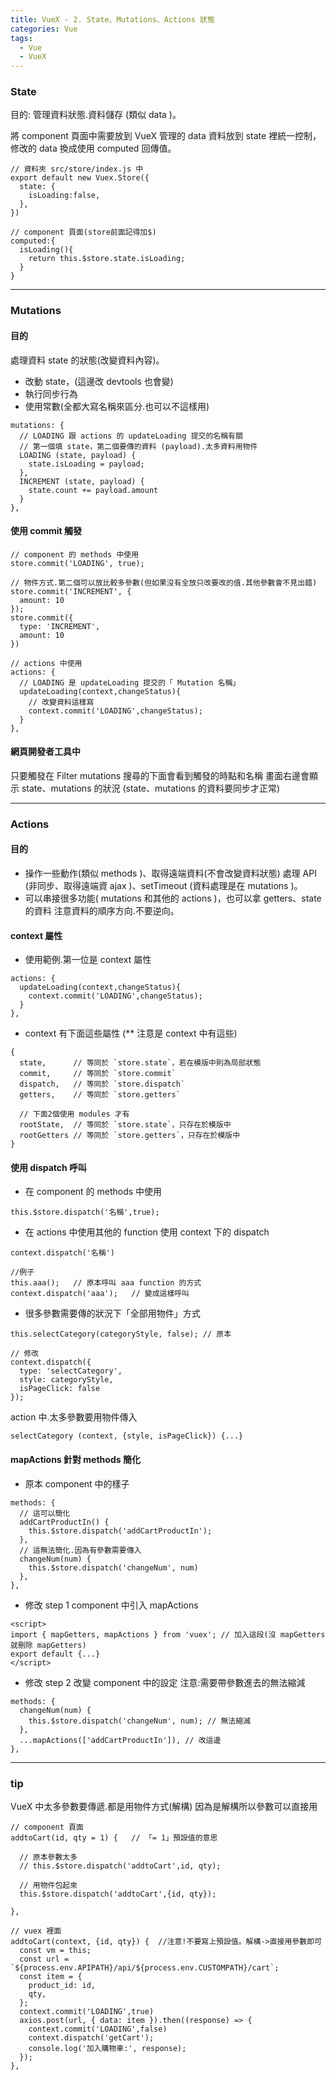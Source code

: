 ```yaml
---
title: VueX - 2. State、Mutations、Actions 狀態
categories: Vue
tags: 
  - Vue
  - VueX
---
```

### State
目的: 管理資料狀態.資料儲存 (類似 data )。

將 component 頁面中需要放到 VueX 管理的 data 資料放到 state 裡統一控制，
修改的 data 換成使用 computed 回傳值。
<!--more-->
```
// 資料夾 src/store/index.js 中
export default new Vuex.Store({
  state: {
    isLoading:false,
  },
})

// component 頁面(store前面記得加$)
computed:{
  isLoading(){
    return this.$store.state.isLoading;
  }
}
```

-------------------------------------------------------------------
### Mutations
#### 目的
處理資料 state 的狀態(改變資料內容)。
- 改動 state，(這邊改 devtools 也會變)
- 執行同步行為
- 使用常數(全都大寫名稱來區分.也可以不這樣用)

```
mutations: { 
  // LOADING 跟 actions 的 updateLoading 提交的名稱有關
  // 第一個填 state，第二個要傳的資料 (payload).太多資料用物件
  LOADING (state, payload) {
    state.isLoading = payload;
  },
  INCREMENT (state, payload) {
    state.count += payload.amount
  }
},
```

#### 使用 commit 觸發
```
// component 的 methods 中使用
store.commit('LOADING', true);

// 物件方式.第二個可以放比較多參數(但如果沒有全放只改要改的值.其他參數會不見出錯)
store.commit('INCREMENT', {
  amount: 10
});
store.commit({
  type: 'INCREMENT',
  amount: 10
})

// actions 中使用
actions: { 
  // LOADING 是 updateLoading 提交的「 Mutation 名稱」
  updateLoading(context,changeStatus){
    // 改變資料這樣寫
    context.commit('LOADING',changeStatus);
  }
},
```

#### 網頁開發者工具中
只要觸發在 Filter mutations 搜尋的下面會看到觸發的時點和名稱
畫面右邊會顯示 state、mutations 的狀況
(state、mutations 的資料要同步才正常)

------------------------------------------------------------------------------
### Actions
#### 目的
- 操作一些動作(類似 methods )、取得遠端資料(不會改變資料狀態)
處理 API (非同步、取得遠端資 ajax )、setTimeout (資料處理是在 mutations )。
- 可以串接很多功能( mutations 和其他的 actions )，也可以拿 getters、state 的資料
注意資料的順序方向.不要逆向。

#### context 屬性
- 使用範例.第一位是 context 屬性
```
actions: { 
  updateLoading(context,changeStatus){
    context.commit('LOADING',changeStatus);
  }
},
```

- context 有下面這些屬性 (** 注意是 context 中有這些)
```
{
  state,      // 等同於 `store.state`，若在模版中則為局部狀態
  commit,     // 等同於 `store.commit`
  dispatch,   // 等同於 `store.dispatch`
  getters,    // 等同於 `store.getters`

  // 下面2個使用 modules 才有
  rootState,  // 等同於 `store.state`，只存在於模版中
  rootGetters // 等同於 `store.getters`，只存在於模版中
}
```

#### 使用 dispatch 呼叫
- 在 component 的 methods 中使用
```
this.$store.dispatch('名稱',true);
```

- 在 actions 中使用其他的 function
使用 context 下的 dispatch
```
context.dispatch('名稱')

//例子
this.aaa();   // 原本呼叫 aaa function 的方式
context.dispatch('aaa');   // 變成這樣呼叫
```

- 很多參數需要傳的狀況下「全部用物件」方式
```
this.selectCategory(categoryStyle, false); // 原本

// 修改
context.dispatch({
  type: 'selectCategory',
  style: categoryStyle,
  isPageClick: false
});
```

  action 中.太多參數要用物件傳入
  ```
  selectCategory (context, {style, isPageClick}) {...}
  ```

#### mapActions 針對 methods 簡化
- 原本 component 中的樣子
```
methods: {
  // 這可以簡化
  addCartProductIn() {
    this.$store.dispatch('addCartProductIn');
  },
  // 這無法簡化.因為有參數需要傳入
  changeNum(num) {
    this.$store.dispatch('changeNum', num)
  },
},
```

- 修改 step 1
component 中引入 mapActions
```
<script>
import { mapGetters, mapActions } from 'vuex'; // 加入這段(沒 mapGetters 就刪除 mapGetters)
export default {...}
</script>
```

- 修改 step 2
改變 component 中的設定
注意:需要帶參數進去的無法縮減
```
methods: {
  changeNum(num) {
    this.$store.dispatch('changeNum', num); // 無法縮減 
  },
  ...mapActions(['addCartProductIn']), // 改這邊
},
```

-------------------------------------------------------------------------
### tip
VueX 中太多參數要傳遞.都是用物件方式(解構)
因為是解構所以參數可以直接用
```
// component 頁面
addtoCart(id, qty = 1) {   // 「= 1」預設值的意思

  // 原本參數太多
  // this.$store.dispatch('addtoCart',id, qty);

  // 用物件包起來
  this.$store.dispatch('addtoCart',{id, qty});

},

// vuex 裡面
addtoCart(context, {id, qty}) {  //注意!不要寫上預設值。解構->直接用參數即可
  const vm = this;
  const url = `${process.env.APIPATH}/api/${process.env.CUSTOMPATH}/cart`;
  const item = {
    product_id: id,
    qty,
  };
  context.commit('LOADING',true)
  axios.post(url, { data: item }).then((response) => {
    context.commit('LOADING',false)
    context.dispatch('getCart');
    console.log('加入購物車:', response);
  });
},
```
